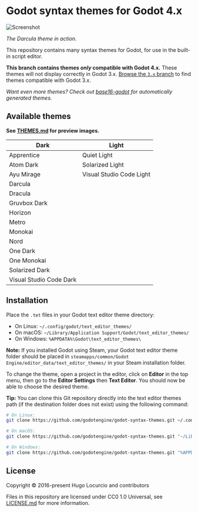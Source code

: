 # Godot syntax themes for Godot 4.x

![Screenshot](https://archive.hugo.pro/.public/godot-syntax-themes.png)

*The Darcula theme in action.*

This repository contains many syntax themes for Godot, for use in the built-in
script editor.

**This branch contains themes *only* compatible with Godot 4.x.**
These themes will not display correctly in Godot 3.x.
[Browse the `3.x` branch](https://github.com/godotengine/godot-syntax-themes/tree/3.x)
to find themes compatible with Godot 3.x.

*Want even more themes? Check out
[base16-godot](https://github.com/Calinou/base16-godot) for automatically
generated themes.*

## Available themes

**See [THEMES.md](/THEMES.md) for preview images.**

| Dark                    | Light                    |
|-------------------------|--------------------------|
| Apprentice              | Quiet Light              |
| Atom Dark               | Solarized Light          |
| Ayu Mirage              | Visual Studio Code Light |
| Darcula                 |                          |
| Dracula                 |                          |
| Gruvbox Dark            |                          |
| Horizon                 |                          |
| Metro                   |                          |
| Monokai                 |                          |
| Nord                    |                          |
| One Dark                |                          |
| One Monokai             |                          |
| Solarized Dark          |                          |
| Visual Studio Code Dark |                          |

## Installation

Place the `.tet` files in your Godot text editor theme directory:

- On Linux: `~/.config/godot/text_editor_themes/`
- On macOS: `~/Library/Application Support/Godot/text_editor_themes/`
- On Windows: `%APPDATA%\Godot\text_editor_themes\`

**Note:** If you installed Godot using Steam, your Godot text editor theme
folder should be placed in `steamapps/common/Godot Engine/editor_data/text_editor_themes/`
in your Steam installation folder.

To change the theme, open a project in the editor, click on **Editor** in the
top menu, then go to the **Editor Settings** then **Text Editor**. You should
now be able to choose the desired theme.

**Tip:** You can clone this Git repository directly into the text editor themes
path (if the destination folder does not exist) using the following command:

```bash
# On Linux:
git clone https://github.com/godotengine/godot-syntax-themes.git ~/.config/godot/text_editor_themes

# On macOS:
git clone https://github.com/godotengine/godot-syntax-themes.git "~/Library/Application Support/Godot/text_editor_themes"

# On Windows:
git clone https://github.com/godotengine/godot-syntax-themes.git "%APPDATA%\Godot\text_editor_themes"
```

## License

Copyright © 2016-present Hugo Locurcio and contributors

Files in this repository are licensed under CC0 1.0 Universal,
see [LICENSE.md](/LICENSE.md) for more information.
